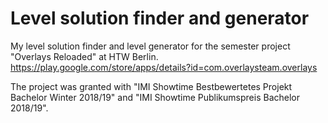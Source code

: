 # Level solution finder and generator

My level solution finder and level generator for the semester project "Overlays Reloaded" at HTW Berlin. 
https://play.google.com/store/apps/details?id=com.overlaysteam.overlays

The project was granted with "IMI Showtime Bestbewertetes Projekt Bachelor Winter 2018/19" 
and "IMI Showtime Publikumspreis Bachelor 2018/19".
